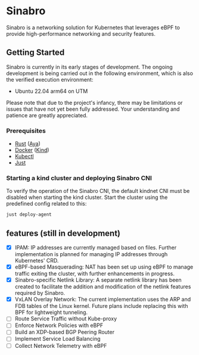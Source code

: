 # Sinabro

Sinabro is a networking solution for Kubernetes that leverages eBPF to provide high-performance networking and security features.

## Getting Started

Sinabro is currently in its early stages of development. The ongoing development is being carried out in the following environment, which is also the verified execution environment:

- Ubuntu 22.04 arm64 on UTM

Please note that due to the project's infancy, there may be limitations or issues that have not yet been fully addressed. Your understanding and patience are greatly appreciated.

### Prerequisites

- [Rust](https://www.rust-lang.org) ([Aya](https://aya-rs.dev))
- [Docker](https://www.docker.com) ([Kind](https://kind.sigs.k8s.io))
- [Kubectl](https://kubernetes.io/docs/reference/kubectl/)
- [Just](https://just.systems)

### Starting a kind cluster and deploying Sinabro CNI

To verify the operation of the Sinabro CNI, the default kindnet CNI must be disabled when starting the kind cluster. Start the cluster using the predefined config related to this:

```bash
just deploy-agent
```

## features (still in development)

- [x] IPAM: IP addresses are currently managed based on files. Further implementation is planned for managing IP addresses through Kubernetes' CRD.
- [x] eBPF-based Masquerading: NAT has been set up using eBPF to manage traffic exiting the cluster, with further enhancements in progress.
- [x] Sinabro-specific Netlink Library: A separate netlink library has been created to facilitate the addition and modification of the netlink features required by Sinabro.
- [x] VxLAN Overlay Network: The current implementation uses the ARP and FDB tables of the Linux kernel. Future plans include replacing this with BPF for lightweight tunneling.
- [ ] Route Service Traffic without Kube-proxy
- [ ] Enforce Network Policies with eBPF
- [ ] Build an XDP-based BGP Peering Router
- [ ] Implement Service Load Balancing
- [ ] Collect Network Telemetry with eBPF
